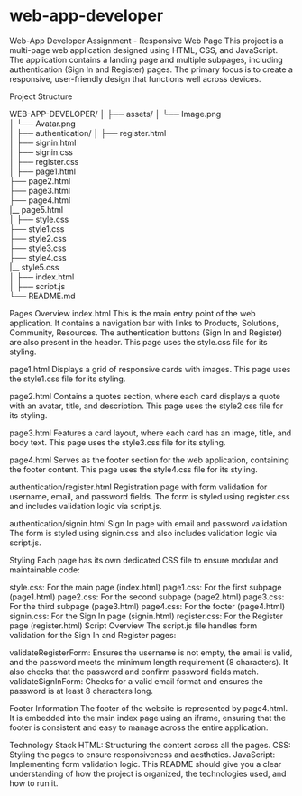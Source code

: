 # web-app-developer


Web-App Developer Assignment - Responsive Web Page
This project is a multi-page web application designed using HTML, CSS, and JavaScript. The application contains a landing page and multiple subpages, including authentication (Sign In and Register) pages. The primary focus is to create a responsive, user-friendly design that functions well across devices.

Project Structure

WEB-APP-DEVELOPER/
│
├── assets/
│   └── Image.png       
│   └── Avatar.png      
│
├── authentication/
│   ├── register.html   
│   ├── signin.html     
│   ├── signin.css      
│   ├── register.css   
│
├── page1.html          
├── page2.html          
├── page3.html          
├── page4.html    
|__ page5.html       
│
├── style.css         
├── style1.css           
├── style2.css           
├── style3.css           
├── style4.css    
|__ style5.css       
│
├── index.html          
│
├── script.js           
└── README.md          


Pages Overview
index.html
This is the main entry point of the web application. It contains a navigation bar with links to Products, Solutions, Community, Resources. The authentication buttons (Sign In and Register) are also present in the header. This page uses the style.css file for its styling.

page1.html
Displays a grid of responsive cards with images. This page uses the style1.css file for its styling.

page2.html
Contains a quotes section, where each card displays a quote with an avatar, title, and description. This page uses the style2.css file for its styling.

page3.html
Features a card layout, where each card has an image, title, and body text. This page uses the style3.css file for its styling.

page4.html
Serves as the footer section for the web application, containing the footer content. This page uses the style4.css file for its styling.

authentication/register.html
Registration page with form validation for username, email, and password fields. The form is styled using register.css and includes validation logic via script.js.

authentication/signin.html
Sign In page with email and password validation. The form is styled using signin.css and also includes validation logic via script.js.

Styling
Each page has its own dedicated CSS file to ensure modular and maintainable code:

style.css: For the main page (index.html)
page1.css: For the first subpage (page1.html)
page2.css: For the second subpage (page2.html)
page3.css: For the third subpage (page3.html)
page4.css: For the footer (page4.html)
signin.css: For the Sign In page (signin.html)
register.css: For the Register page (register.html)
Script Overview
The script.js file handles form validation for the Sign In and Register pages:

validateRegisterForm: Ensures the username is not empty, the email is valid, and the password meets the minimum length requirement (8 characters). It also checks that the password and confirm password fields match.
validateSignInForm: Checks for a valid email format and ensures the password is at least 8 characters long.


Footer Information
The footer of the website is represented by page4.html. It is embedded into the main index page using an iframe, ensuring that the footer is consistent and easy to manage across the entire application.

Technology Stack
HTML: Structuring the content across all the pages.
CSS: Styling the pages to ensure responsiveness and aesthetics.
JavaScript: Implementing form validation logic.
This README should give you a clear understanding of how the project is organized, the technologies used, and how to run it.






